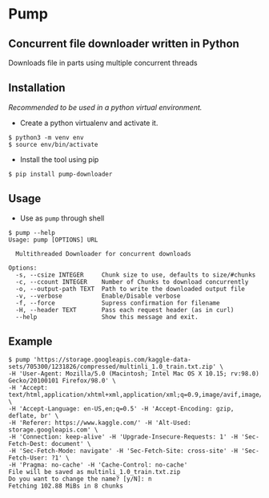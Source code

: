 # Pump
## Concurrent file downloader written in Python

Downloads file in parts using multiple concurrent threads

## Installation
_Recommended to be used in a python virtual environment._
- Create a python virtualenv and activate it.
```
$ python3 -m venv env
$ source env/bin/activate
```
- Install the tool using pip
```
$ pip install pump-downloader
```
## Usage
- Use as `pump` through shell
```
$ pump --help
Usage: pump [OPTIONS] URL

  Multithreaded Downloader for concurrent downloads

Options:
  -s, --csize INTEGER     Chunk size to use, defaults to size/#chunks
  -c, --ccount INTEGER    Number of Chunks to download concurrently
  -o, --output-path TEXT  Path to write the downloaded output file
  -v, --verbose           Enable/Disable verbose
  -f, --force             Supress confirmation for filename
  -H, --header TEXT       Pass each request header (as in curl)
  --help                  Show this message and exit.
```

## Example
```
$ pump 'https://storage.googleapis.com/kaggle-data-sets/705300/1231826/compressed/multinli_1.0_train.txt.zip' \
-H 'User-Agent: Mozilla/5.0 (Macintosh; Intel Mac OS X 10.15; rv:98.0) Gecko/20100101 Firefox/98.0' \
-H 'Accept: text/html,application/xhtml+xml,application/xml;q=0.9,image/avif,image/webp,*/*;q=0.8' \
-H 'Accept-Language: en-US,en;q=0.5' -H 'Accept-Encoding: gzip, deflate, br' \
-H 'Referer: https://www.kaggle.com/' -H 'Alt-Used: storage.googleapis.com' \
-H 'Connection: keep-alive' -H 'Upgrade-Insecure-Requests: 1' -H 'Sec-Fetch-Dest: document' \
-H 'Sec-Fetch-Mode: navigate' -H 'Sec-Fetch-Site: cross-site' -H 'Sec-Fetch-User: ?1' \
-H 'Pragma: no-cache' -H 'Cache-Control: no-cache'
File will be saved as multinli_1.0_train.txt.zip
Do you want to change the name? [y/N]: n
Fetching 102.88 MiBs in 8 chunks
```
